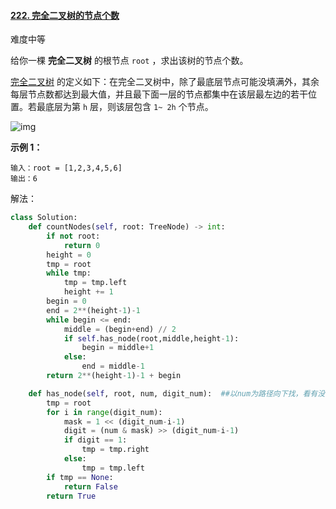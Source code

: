 

#### [222. 完全二叉树的节点个数](https://leetcode-cn.com/problems/count-complete-tree-nodes/)

难度中等

给你一棵 **完全二叉树** 的根节点 `root` ，求出该树的节点个数。

[完全二叉树](https://baike.baidu.com/item/%E5%AE%8C%E5%85%A8%E4%BA%8C%E5%8F%89%E6%A0%91/7773232?fr=aladdin) 的定义如下：在完全二叉树中，除了最底层节点可能没填满外，其余每层节点数都达到最大值，并且最下面一层的节点都集中在该层最左边的若干位置。若最底层为第 `h` 层，则该层包含 `1~ 2h` 个节点。

![img](https://assets.leetcode.com/uploads/2021/01/14/complete.jpg)

**示例 1：**

```
输入：root = [1,2,3,4,5,6]
输出：6
```

解法：

```python
class Solution:
    def countNodes(self, root: TreeNode) -> int:
        if not root:
            return 0
        height = 0
        tmp = root
        while tmp:
            tmp = tmp.left
            height += 1
        begin = 0
        end = 2**(height-1)-1
        while begin <= end:
            middle = (begin+end) // 2
            if self.has_node(root,middle,height-1):
                begin = middle+1
            else:
                end = middle-1
        return 2**(height-1)-1 + begin

    def has_node(self, root, num, digit_num):  ##以num为路径向下找，看有没有节点. num有digit位
        tmp = root
        for i in range(digit_num):
            mask = 1 << (digit_num-i-1)
            digit = (num & mask) >> (digit_num-i-1)
            if digit == 1:
                tmp = tmp.right
            else:
                tmp = tmp.left
        if tmp == None:
            return False
        return True

```

